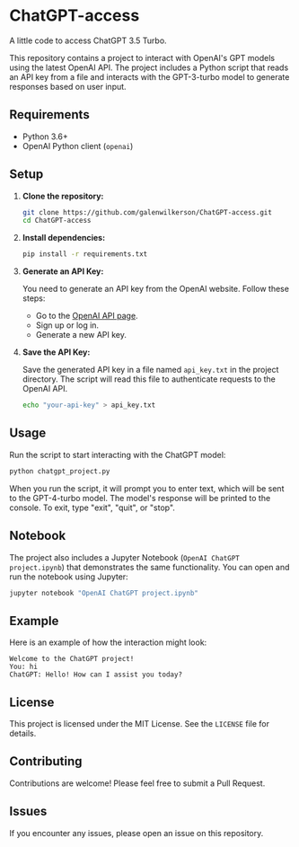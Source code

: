 # ChatGPT-access
A little code to access ChatGPT 3.5 Turbo.

This repository contains a project to interact with OpenAI's GPT models using the latest OpenAI API. The project includes a Python script that reads an API key from a file and interacts with the GPT-3-turbo model to generate responses based on user input.

## Requirements

- Python 3.6+
- OpenAI Python client (`openai`)

## Setup

1. **Clone the repository:**
   ```sh
   git clone https://github.com/galenwilkerson/ChatGPT-access.git
   cd ChatGPT-access
   ```

2. **Install dependencies:**
   ```sh
   pip install -r requirements.txt
   ```

3. **Generate an API Key:**

   You need to generate an API key from the OpenAI website. Follow these steps:

   - Go to the [OpenAI API page](https://beta.openai.com/signup/).
   - Sign up or log in.
   - Generate a new API key.

4. **Save the API Key:**

   Save the generated API key in a file named `api_key.txt` in the project directory. The script will read this file to authenticate requests to the OpenAI API.

   ```sh
   echo "your-api-key" > api_key.txt
   ```

## Usage

Run the script to start interacting with the ChatGPT model:

```sh
python chatgpt_project.py
```

When you run the script, it will prompt you to enter text, which will be sent to the GPT-4-turbo model. The model's response will be printed to the console. To exit, type "exit", "quit", or "stop".

## Notebook

The project also includes a Jupyter Notebook (`OpenAI ChatGPT project.ipynb`) that demonstrates the same functionality. You can open and run the notebook using Jupyter:

```sh
jupyter notebook "OpenAI ChatGPT project.ipynb"
```

## Example

Here is an example of how the interaction might look:

```
Welcome to the ChatGPT project!
You: hi
ChatGPT: Hello! How can I assist you today?
```

## License

This project is licensed under the MIT License. See the `LICENSE` file for details.

## Contributing

Contributions are welcome! Please feel free to submit a Pull Request.

## Issues

If you encounter any issues, please open an issue on this repository.
